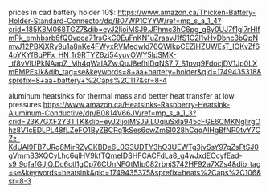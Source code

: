 prices in cad 
battery holder 10$:
https://www.amazon.ca/Thicken-Battery-Holder-Standard-Connector/dp/B07WP1CYYW/ref=mp_s_a_1_4?crid=185K8M068TGZ7&dib=eyJ2IjoiMSJ9.JPhmc3hC6pg_g8y0UJ7f1gI7rHIfmPk_emhbsrb6fQ0vpoa71rsGkC9EuFnKN1uZraavJ1fS1C2l1vHvDbnc3bQpNmvJ12PBXjXRy9u1a8nKe4FWyxRVMedwld76QWIkpCEZiHZUWEsT_IOKvZf64pYKYfBqPFx_HN_1r9RTYZ6zj54yuvOWY5IpSMX-_tf8vVlUPkNAapZ_Mh4qWaIAZw.QuJ8efhIDqNS7_7_S1pvq9FdocjDV1Jp0LXmEMPEs1k&dib_tag=se&keywords=8+aa+battery+holder&qid=1749435318&sprefix=8+aa+battery+%2Caps%2C117&sr=8-4

aluminum heatsinks for thermal mass and better heat transfer at low pressures
https://www.amazon.ca/Heatsinks-Raspberry-Heatsink-Aluminum-Conductive/dp/B0814V66JV/ref=mp_s_a_1_3?crid=23K7GXF2Y3TTK&dib=eyJ2IjoiMSJ9.LUqiuSxIa945cFGE6CMKNglirgOhz8V1cEDLPL48fLZeFO1ByZBCRq1kSes6cwZmSl028hCqqAlHgBfNR0tvY7CZz-KdUAl9FB7URq8MirRZyCKBDe6L0G3UDTY3hO3UEWTg3jvSsY97gZsFtSJ0gVmm83XQCyLhc6qlHV9kfTQmeIDSHFCACFdLa8_g4wJxdEOcyfEad-s9_9qfafGJjQ.Dc6ctl1gOp76CUnNFQtMIp082rbnjS742HF92a7XZs4&dib_tag=se&keywords=heatsink&qid=1749435375&sprefix=heats%2Caps%2C106&sr=8-3

